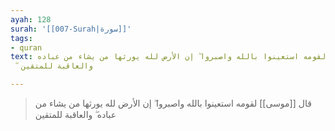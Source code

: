 ```yaml
---
ayah: 128
surah: '[[007-Surah|سورة]]'
tags:
- quran
text: قال موسى لقومه استعينوا بالله واصبروا ۖ إن الأرض لله يورثها من يشاء من عباده
  ۖ والعاقبة للمتقين

---
```

> قال [[موسى]] لقومه استعينوا بالله واصبروا ۖ إن الأرض لله يورثها من يشاء من عباده ۖ والعاقبة للمتقين
